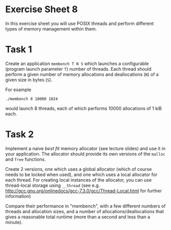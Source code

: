 # Exercise Sheet 8

In this exercise sheet you will use POSIX threads and perform different types of memory management within them.


# Task 1

Create an application `membench T N S` which launches a configurable (program launch parameter `T`) number of threads. 
Each thread should perform a given number of memory allocations and deallocations (`N`) of a given size in bytes (`S`).

For example
```
./membench 8 10000 1024
```
would launch 8 threads, each of which performs 10000 allocations of 1 kiB each.


# Task 2

Implement a naive *best fit* memory allocator (see lecture slides) and use it in your application.
The allocator should provide its own versions of the `malloc` and `free` functions.

Create 2 versions, one which uses a global allocator (which of course needs to be locked when used), and one which uses a local allocator for each thread. For creating local instances of the allocator, you can use thread-local storage using `__thread` (see e.g. http://gcc.gnu.org/onlinedocs/gcc-7.3.0/gcc/Thread-Local.html for further information)

Compare their performance in "membench", with a few different numbers of threads and allocation sizes, and a number of allocations/deallocations that gives a reasonable total runtime (more than a second and less than a minute).
